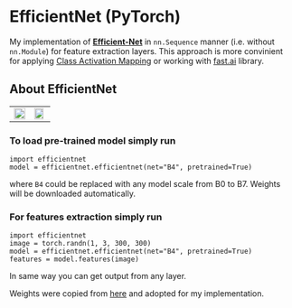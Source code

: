 # EfficientNet (PyTorch)

My implementation of [__Efficient-Net__](https://arxiv.org/abs/1905.11946) in `nn.Sequence` manner (i.e. without `nn.Module`) for feature extraction layers. This approach is more convinient for applying  [Class Activation Mapping](http://gradcam.cloudcv.org/) or working with [fast.ai](https://docs.fast.ai/) library.

## About EfficientNet

<table border="0">
<tr>
    <td>
    <img src="https://raw.githubusercontent.com/tensorflow/tpu/master/models/official/efficientnet/g3doc/params.png" width="100%" />
    </td>
    <td>
    <img src="https://raw.githubusercontent.com/tensorflow/tpu/master/models/official/efficientnet/g3doc/flops.png", width="90%" />
    </td>
</tr>
</table>

### To load pre-trained model simply run
```
import efficientnet
model = efficientnet.efficientnet(net="B4", pretrained=True)
```
where `B4` could be replaced with any model scale from B0 to B7. Weights will be downloaded automatically.

### For features extraction simply run
```
import efficientnet
image = torch.randn(1, 3, 300, 300)
model = efficientnet.efficientnet(net="B4", pretrained=True)
features = model.features(image)
```
In same way you can get output from any layer.</br>

Weights were copied from [here](https://github.com/lukemelas/EfficientNet-PyTorch) and adopted for my implementation.




